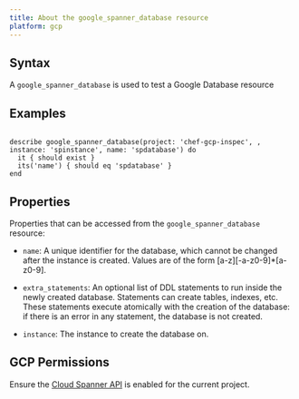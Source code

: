 ```yaml
---
title: About the google_spanner_database resource
platform: gcp
---
```


## Syntax
A `google_spanner_database` is used to test a Google Database resource

## Examples
```

describe google_spanner_database(project: 'chef-gcp-inspec', , instance: 'spinstance', name: 'spdatabase') do
  it { should exist }
  its('name') { should eq 'spdatabase' }
end
```

## Properties
Properties that can be accessed from the `google_spanner_database` resource:


  * `name`: A unique identifier for the database, which cannot be changed after the instance is created. Values are of the form [a-z][-a-z0-9]*[a-z0-9].

  * `extra_statements`: An optional list of DDL statements to run inside the newly created database. Statements can create tables, indexes, etc. These statements execute atomically with the creation of the database: if there is an error in any statement, the database is not created.

  * `instance`: The instance to create the database on.


## GCP Permissions

Ensure the [Cloud Spanner API](https://console.cloud.google.com/apis/library/spanner.googleapis.com/) is enabled for the current project.
